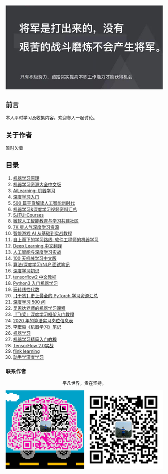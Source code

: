 ![image](./img/timg.jpg)
<br>

## 前言

本人平时学习及收集内容，欢迎参入一起讨论。

## 关于作者

暂时欠着

## 目录

1. [机器学习原理](https://github.com/shunliz/Machine-Learning)
2. [机器学习资源大全中文版](https://github.com/jobbole/awesome-machine-learning-cn)
3. [AiLearning: 机器学习](https://github.com/apachecn/AiLearning)
4. [深度学习入门](https://github.com/PaddlePaddle/book/blob/develop/README.cn.md)
5. [500 篇干货解读人工智能新时代](https://www.cnblogs.com/ECJTUACM-873284962/p/8427030.html)
6. [机器学习&深度学习视频资料汇总](https://www.cnblogs.com/baihuaxiu/p/6725223.html)
7. [SJTU-Courses](https://github.com/CoolPhilChen/SJTU-Courses/tree/master/CS385%20%E6%9C%BA%E5%99%A8%E5%AD%A6%E4%B9%A0)
8. [微软人工智能教育与学习共建社区](https://github.com/microsoft/ai-edu)
9. [7K 星人气深度学习资源](https://mp.weixin.qq.com/s/jg9ZSY3YDKimv-kFklS-Jg)
10. [智能游戏 AI 从基础到实战教程](https://github.com/warmheartli/ChatBotCourse)
11. [自上而下的学习路线: 软件工程师的机器学习](https://github.com/ZuzooVn/machine-learning-for-software-engineers/blob/master/README-zh-CN.md)
12. [Deep Learning 中文翻译](https://github.com/exacity/deeplearningbook-chinese)
13. [人工智能与深度学习实战](https://github.com/wx-chevalier/AIDL-Series)
14. [100 天机械学习中文版](https://github.com/MLEveryday/100-Days-Of-ML-Code)
15. [算法/深度学习/NLP 面试笔记](https://github.com/imhuay/Algorithm_Interview_Notes-Chinese)
16. [深度学习初识](https://github.com/frank-lam/fullstack-tutorial/blob/master/notes/DeepLearning/%E6%B7%B1%E5%BA%A6%E5%AD%A6%E4%B9%A0%E5%88%9D%E8%AF%86.md)
17. [tensorflow2 中文教程](https://github.com/czy36mengfei/tensorflow2_tutorials_chinese)
18. [Python3 入门机器学习](https://github.com/liuyubobobo/Play-with-Machine-Learning-Algorithms)
19. [玩转线性代数](https://github.com/liuyubobobo/Play-with-Linear-Algebra)
20. [【干货】史上最全的 PyTorch 学习资源汇总](https://github.com/INTERMT/Awesome-PyTorch-Chinese)
21. [深度学习 500 问](https://github.com/scutan90/DeepLearning-500-questions)
22. [吴恩达老师的机器学习课程](https://github.com/fengdu78/Coursera-ML-AndrewNg-Notes)
23. [『飞桨』深度学习框架入门教程](https://github.com/PaddlePaddle/book)
24. [2020 年的算法实习岗位信息表](https://github.com/HarleysZhang/2019_algorithm_intern_information)
25. [李宏毅《机器学习》笔记](https://github.com/datawhalechina/leeml-notes)
26. [机器学习](https://github.com/Vay-keen/Machine-learning-learning-notes)
27. [机器学习精简入门教程](https://github.com/warmheartli/MachineLearningCourse)
28. [TensorFlow 2.0实战](https://github.com/dragen1860/Deep-Learning-with-TensorFlow-book)
29. [flink learning](https://github.com/zhisheng17/flink-learning)
30. [动手学深度学习](https://github.com/d2l-ai/d2l-zh)

### 联系作者

<div align="center">
    <p>
        平凡世界，贵在坚持。
    </p>
    <img src="./img/contact.png" />
</div>
